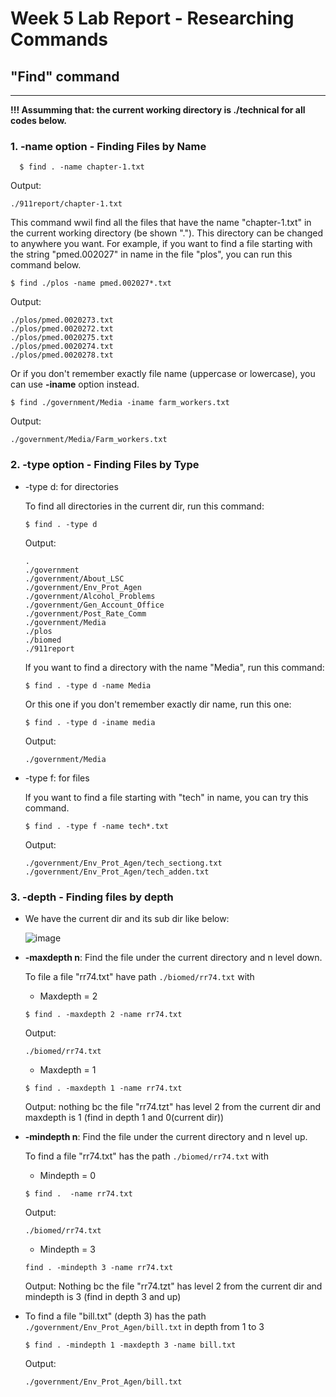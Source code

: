 # Week 5 Lab Report - Researching Commands
## "Find" command

---

**!!! Assumming that: the current working directory is ./technical for all codes below.**

### 1. -name option - Finding Files by Name

```
  $ find . -name chapter-1.txt
```
	
   Output: 
   ```
   ./911report/chapter-1.txt
   ```
	 
   This command wwil find all the files that have the name "chapter-1.txt" in the current working directory (be shown "."). This directory can be changed to anywhere you want.
   For example, if you want to find a file starting with the string "pmed.002027" in name in the file "plos", you can run this command below.
   ```
   $ find ./plos -name pmed.002027*.txt
   ```
   Output:
   
   ```
   ./plos/pmed.0020273.txt
   ./plos/pmed.0020272.txt
   ./plos/pmed.0020275.txt
   ./plos/pmed.0020274.txt
   ./plos/pmed.0020278.txt
   ```
   
   Or if you don't remember exactly file name (uppercase or lowercase), you can use **-iname** option instead.
   
   ```
   $ find ./government/Media -iname farm_workers.txt
   ```
	
   Output: 
   
   ```
   ./government/Media/Farm_workers.txt
   ```

### 2. -type option - Finding Files by Type

* -type d: for directories
	
	To find all directories in the current dir, run this command:
	
	```
	$ find . -type d
	```
	
   Output: 
   ```
   .
   ./government
   ./government/About_LSC
   ./government/Env_Prot_Agen
   ./government/Alcohol_Problems
   ./government/Gen_Account_Office
   ./government/Post_Rate_Comm
   ./government/Media
   ./plos
   ./biomed
   ./911report
   ```
	
   If you want to find a directory with the name "Media", run this command: 
   
   ```
   $ find . -type d -name Media
   ```
	 
   Or this one if you don't remember exactly dir name, run this one:
   
   ```
   $ find . -type d -iname media
   ```
	
   Output:
   
   ```
   ./government/Media
   ```
	 
* -type f: for files
	
   If you want to find a file starting with "tech" in name, you can try this command.
   
   ```
   $ find . -type f -name tech*.txt
   ```
	
   Output:
   
   ```
   ./government/Env_Prot_Agen/tech_sectiong.txt
   ./government/Env_Prot_Agen/tech_adden.txt
   ```

### 3. -depth - Finding files by depth 

* We have the current dir and its sub dir like below:
	
  ![image](https://user-images.githubusercontent.com/114208205/198870569-b5822922-d750-45a3-bf36-1b3e2f1d07ea.png)

* **-maxdepth n**: Find the file under the current directory and n level down.

	To file a file "rr74.txt" have path `./biomed/rr74.txt` with 
	
	- Maxdepth = 2
	
	```
	$ find . -maxdepth 2 -name rr74.txt
	```
	
	Output:
	
	```
	./biomed/rr74.txt
	```
	
	- Maxdepth = 1
	
	```
	$ find . -maxdepth 1 -name rr74.txt
	```
	
	Output: nothing bc the file "rr74.tzt" has level 2 from the current dir and maxdepth is 1 (find in depth 1 and 0(current dir))
	
* **-mindepth n**: Find the file under the current directory and n level up.

	To find a file "rr74.txt" has the path `./biomed/rr74.txt` with
	- Mindepth = 0
	
	```
	$ find .  -name rr74.txt
	```

	Output:
	
	```
	./biomed/rr74.txt
	```

	- Mindepth = 3 
	
	```
	find . -mindepth 3 -name rr74.txt
	```
	
	Output: Nothing bc the file "rr74.tzt" has level 2 from the current dir and mindepth is 3 (find in depth 3 and up)
	
* To find a file "bill.txt" (depth 3) has the path `./government/Env_Prot_Agen/bill.txt` in depth from 1 to 3
	
	```
	$ find . -mindepth 1 -maxdepth 3 -name bill.txt
	```
	
	Output: 
	
	```
	./government/Env_Prot_Agen/bill.txt
	```

	





